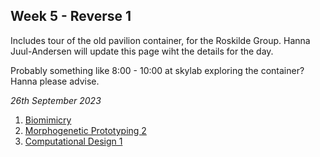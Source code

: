 ## Week 5 - Reverse 1

Includes tour of the old pavilion container, for the Roskilde Group. Hanna Juul-Andersen will update this page wiht the details for the day.

Probably something like 8:00 - 10:00 at skylab exploring the container? Hanna please advise.

*26th September 2023*

1. [Biomimicry](Agile/Concepts/Biomimicry)
2. [Morphogenetic Prototyping 2](Agile/Concepts/MorphogeneticPrototyping)
3. [Computational Design 1](Agile/Concepts/ComputationalDesign)

